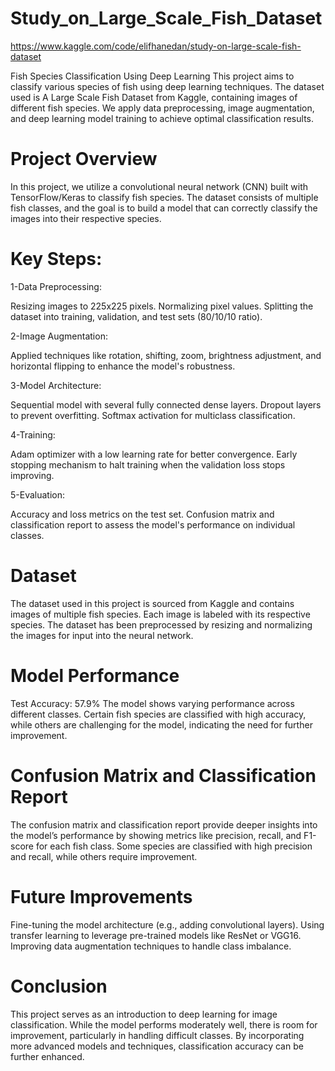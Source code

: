 # Study_on_Large_Scale_Fish_Dataset

https://www.kaggle.com/code/elifhanedan/study-on-large-scale-fish-dataset

Fish Species Classification Using Deep Learning
This project aims to classify various species of fish using deep learning techniques. The dataset used is A Large Scale Fish Dataset from Kaggle, containing images of different fish species. We apply data preprocessing, image augmentation, and deep learning model training to achieve optimal classification results.

# Project Overview
In this project, we utilize a convolutional neural network (CNN) built with TensorFlow/Keras to classify fish species. The dataset consists of multiple fish classes, and the goal is to build a model that can correctly classify the images into their respective species.

# Key Steps:
1-Data Preprocessing:

Resizing images to 225x225 pixels.
Normalizing pixel values.
Splitting the dataset into training, validation, and test sets (80/10/10 ratio).

2-Image Augmentation:

Applied techniques like rotation, shifting, zoom, brightness adjustment, and horizontal flipping to enhance the model's robustness.

3-Model Architecture:

Sequential model with several fully connected dense layers.
Dropout layers to prevent overfitting.
Softmax activation for multiclass classification.

4-Training:

Adam optimizer with a low learning rate for better convergence.
Early stopping mechanism to halt training when the validation loss stops improving.

5-Evaluation:

Accuracy and loss metrics on the test set.
Confusion matrix and classification report to assess the model's performance on individual classes.

# Dataset
The dataset used in this project is sourced from Kaggle and contains images of multiple fish species. Each image is labeled with its respective species. The dataset has been preprocessed by resizing and normalizing the images for input into the neural network.


# Model Performance
Test Accuracy: 57.9%
The model shows varying performance across different classes. Certain fish species are classified with high accuracy, while others are challenging for the model, indicating the need for further improvement.

# Confusion Matrix and Classification Report
The confusion matrix and classification report provide deeper insights into the model’s performance by showing metrics like precision, recall, and F1-score for each fish class. Some species are classified with high precision and recall, while others require improvement.

# Future Improvements
Fine-tuning the model architecture (e.g., adding convolutional layers).
Using transfer learning to leverage pre-trained models like ResNet or VGG16.
Improving data augmentation techniques to handle class imbalance.

# Conclusion
This project serves as an introduction to deep learning for image classification. While the model performs moderately well, there is room for improvement, particularly in handling difficult classes. By incorporating more advanced models and techniques, classification accuracy can be further enhanced.
